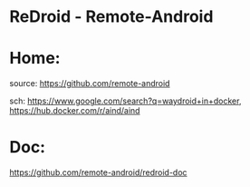 # ReDroid - Remote-Android
# Home:
source: https://github.com/remote-android

sch: https://www.google.com/search?q=waydroid+in+docker, https://hub.docker.com/r/aind/aind

# Doc:
https://github.com/remote-android/redroid-doc
